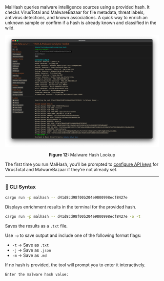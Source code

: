 MalHash queries malware intelligence sources using a provided hash. It checks VirusTotal and MalwareBazaar for file metadata, threat labels, antivirus detections, and known associations. A quick way to enrich an unknown sample or confirm if a hash is already known and classified in the wild.

![Malware Hash Lookup](../images/malhash.png)

<p align="center"><strong>Figure 12:</strong> Malware Hash Lookup</p>

The first time you run MalHash, you’ll be prompted to [configure API keys](../configuration/api-configuration.md) for VirusTotal and MalwareBazaar if they’re not already set.

---

### 🔧 CLI Syntax

```bash
cargo run -p malhash -- d41d8cd98f00b204e9800998ecf8427e
```

Displays enrichment results in the terminal for the provided hash.

```bash
cargo run -p malhash -- d41d8cd98f00b204e9800998ecf8427e -o -t
```

Saves the results as a `.txt` file.

Use `-o` to save output and include one of the following format flags:
- `-t` → Save as `.txt`
- `-j` → Save as `.json`
- `-m` → Save as `.md`

If no hash is provided, the tool will prompt you to enter it interactively.

```bash
Enter the malware hash value:
```

